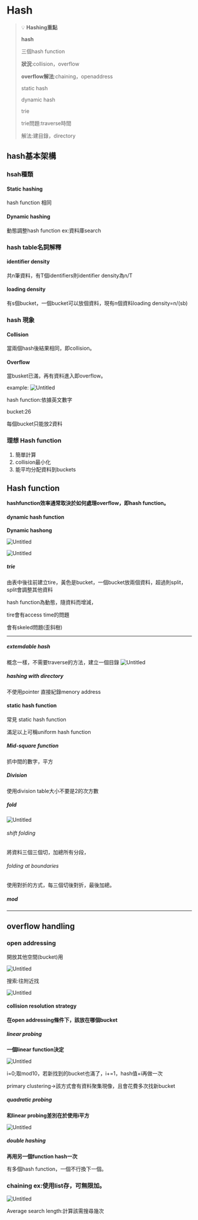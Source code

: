  Hash
===

>💡 **Hashing重點**
>
>**hash** 
>
> 三個hash function
>
> **狀況**:collision，overflow
>
> **overflow解法**:chaining，openaddress
>
>static hash
>
>dynamic hash
>
>trie
>
>trie問題:traverse時間
>
>解法:建目錄，directory 

## hash基本架構
### hsah種類
#### Static hashing

hash function 相同

#### Dynamic hashing

動態調整hash function ex:資料庫search

### hash table名詞解釋

#### identifier density

共n筆資料，有T個identifiers則identifier density為n/T

#### loading density

有s個bucket，一個bucket可以放個資料，現有n個資料loading density=n/(sb) 
### hash 現象

#### Collision

當兩個hash後結果相同，即collision。

#### Overflow

當busket已滿，再有資料進入即overflow。  


example:
![Untitled](Untitled.png)

hash function:依據英文數字

bucket:26

每個bucket只能放2資料
### 理想 Hash function

1. 簡單計算
2. collision最小化
3. 能平均分配資料到buckets


## Hash function

**hashfunction效率通常取決於如何處理overflow，即hash function。**

#### dynamic hash function
**Dynamic hashong**

![Untitled](Untitled%207.png)

![Untitled](Untitled%208.png)

##### trie

由表中後往前建立tire，黃色是bucket，一個bucket放兩個資料，超過則split，split會調整其他資料

hash function為動態，隨資料而增減，

tire會有access time的問題

會有skeled問題(歪斜樹)

---

##### extemdable hash

概念一樣，不需要traverse的方法，建立一個目錄
![Untitled](Untitled%209.png)

##### hashing  with directory

不使用pointer 直接紀錄menory address

#### static hash function

常見 static hash function

滿足以上可稱uniform hash function

##### Mid-square function

抓中間的數字，平方

##### Division

使用division table大小不要是2的次方數

##### fold

![Untitled](Untitled%201.png)

###### shift folding

將資料三個三個切，加總所有分段，

###### folding at boundaries

使用對折的方式，每三個切後對折，最後加總。

##### mod

---

## overflow handling

### open addressing

開放其他空間(bucket)用

![Untitled](Untitled%202.png)

搜索:往附近找

![Untitled](Untitled%203.png)

#### collision resolution strategy
**在open addressing條件下，該放在哪個bucket**

##### linear probing
**一個linear function決定**

![Untitled](Untitled%204.png)

i=0;取mod10，若新找到的bucket也滿了，i+=1，hash值+i再做一次

primary clustering→該方式會有資料聚集現像，且會花費多次找新bucket

##### quadratic probing

**和linear probing差別在於使用i平方**

![Untitled](Untitled%205.png)

##### double hashing
**再用另一個function hash一次**

有多個hash function，一個不行換下一個。

### chaining ex:使用list存，可無限加。

![Untitled](Untitled%206.png)

Average search length:計算該需搜尋幾次



